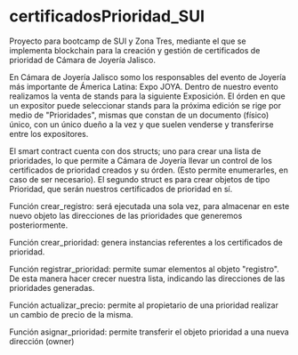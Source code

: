 # certificadosPrioridad_SUI
Proyecto para bootcamp de SUI y Zona Tres, mediante el que se implementa blockchain para la creación y gestión de certificados de prioridad de Cámara de Joyería Jalisco.

En Cámara de Joyería Jalisco somo los responsables del evento de Joyería más importante de Ámerica Latina: Expo JOYA. 
Dentro de nuestro evento realizamos la venta de stands para la siguiente Exposición. El órden en que un expositor puede seleccionar stands para la próxima edición se rige por medio de "Prioridades", mismas que constan de un documento (físico) único, con un único dueño a la vez y que suelen venderse y transferirse entre los expositores.

El smart contract cuenta con dos structs; uno para crear una lista de prioridades, lo que permite a Cámara de Joyería llevar un control de los certificados de prioridad creados y su órden. (Esto permite enumerarles, en caso de ser necesario).
El segundo struct es para crear objetos de tipo Prioridad, que serán nuestros certificados de prioridad en sí.

Función crear_registro: será ejecutada una sola vez, para almacenar en este nuevo objeto las direcciones de las prioridades que generemos posteriormente.

Función crear_prioridad: genera instancias referentes a los certificados de prioridad.

Función registrar_prioridad: permite sumar elementos al objeto "registro". De esta manera hacer crecer nuestra lista, indicando las direcciones de las prioridades generadas.

Función actualizar_precio: permite al propietario de una prioridad realizar un cambio de precio de la misma.

Función asignar_prioridad: permite transferir el objeto prioridad a una nueva dirección (owner)

